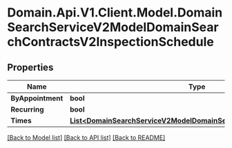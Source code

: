 # Domain.Api.V1.Client.Model.DomainSearchServiceV2ModelDomainSearchContractsV2InspectionSchedule
## Properties

Name | Type | Description | Notes
------------ | ------------- | ------------- | -------------
**ByAppointment** | **bool** |  | [optional] 
**Recurring** | **bool** |  | [optional] 
**Times** | [**List&lt;DomainSearchServiceV2ModelDomainSearchContractsV2Inspection&gt;**](DomainSearchServiceV2ModelDomainSearchContractsV2Inspection.md) |  | [optional] 

[[Back to Model list]](../README.md#documentation-for-models) [[Back to API list]](../README.md#documentation-for-api-endpoints) [[Back to README]](../README.md)

